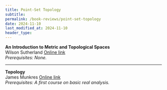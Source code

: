 ```yaml
---
title: Point-Set Topology
subtitle: 
permalink: /book-reviews/point-set-topology
date: 2024-11-10
last_modified_at: 2024-11-10
header_type:
---
```


<p class="line-height: 10%">
    <strong>An Introduction to Metric and Topological Spaces</strong>
    <br/>
    <span class="text-muted">Wilson Sutherland</span>
    <a href="https://files.owenoertell.com/textbooks/math/metric-sutherland.pdf">Online link</a>
    <br/>
    <span class="text-muted"><i>Prerequisites: None.</i></span>
</p>

---

<p class="line-height: 10%">
    <strong>Topology</strong>
    <br/>
    <span class="text-muted">James Munkres</span>
    <a href="https://eclass.uoa.gr/modules/document/file.php/MATH707/James%20R.%20Munkres%20Topology%20%20Prentice%20Hall%2C%20Incorporated%2C%202000%20by%20James%20R.%20Munkres%20%28z-lib.org%29.pdf">Online link</a>
    <br/>
    <span class="text-muted"><i>Prerequisites: A first course on basic real analysis.</i></span>
</p>
